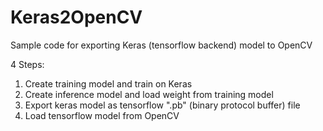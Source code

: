 # Keras2OpenCV
Sample code for exporting Keras (tensorflow backend) model to OpenCV

4 Steps:
1. Create training model and train on Keras
2. Create inference model and load weight from training model
3. Export keras model as tensorflow ".pb" (binary protocol buffer) file
4. Load tensorflow model from OpenCV
